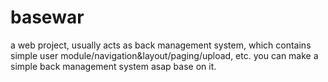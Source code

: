 basewar
=======

a web project, usually acts as back management system, which contains simple user module/navigation&amp;layout/paging/upload, etc. you can make a simple back management system asap base on it.
